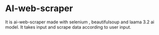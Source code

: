 # AI-web-scraper
It is ai-web-scraper made with selenium , beautifulsoup and laama 3.2 ai model. It takes input and scrape data according to user input.
